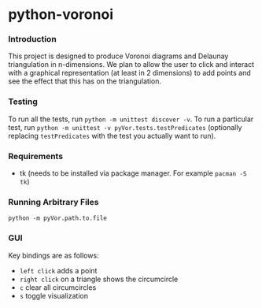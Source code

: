 # python-voronoi
### Introduction
This project is designed to produce Voronoi diagrams and Delaunay
triangulation in n-dimensions. We plan to allow the user to click and 
interact with a graphical representation (at least in 2 dimensions) to add 
points and see the effect that this has on the triangulation.

### Testing
To run all the tests, run `python -m unittest discover -v`.
To run a particular test, run `python -m unittest -v pyVor.tests.testPredicates`
(optionally replacing `testPredicates` with the test you actually want to run).

### Requirements
- tk (needs to be installed via package manager. For example `pacman -S tk`)

### Running Arbitrary Files
`python -m pyVor.path.to.file`

### GUI
Key bindings are as follows:
- `left click` adds a point
- `right click` on a triangle shows the circumcircle
- `c` clear all circumcircles
- `s` toggle visualization
